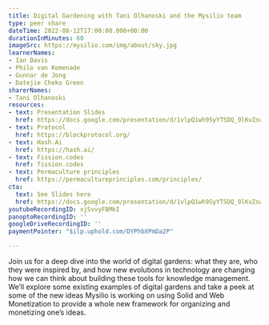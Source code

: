 ```yaml
---
title: Digital Gardening with Tani Olhanoski and the Mysilio team
type: peer share
dateTime: 2022-08-12T17:00:00.000+00:00
durationInMinutes: 60
imageSrc: https://mysilio.com/img/about/sky.jpg
learnerNames:
- Ian Davis
- Philo van Kemenade
- Gunnar de Jong
- Datejie Cheko Green
sharerNames:
- Tani Olhanoski
resources:
- text: Presentation Slides
  href: https://docs.google.com/presentation/d/1vlpQ1wh9SyYTSDQ_9lKvZsw9rE9Q3AjuYAGGl_f0RhA/edit#slide=id.g143f177aef7_0_116
- text: Protocol
  href: https://blockprotocol.org/
- text: Hash.Ai
  href: https://hash.ai/
- text: Fission.codes
  href: fission.codes
- text: Permaculture principles
  href: https://permacultureprinciples.com/principles/
cta:
  text: See Slides here
  href: https://docs.google.com/presentation/d/1vlpQ1wh9SyYTSDQ_9lKvZsw9rE9Q3AjuYAGGl_f0RhA/edit#slide=id.g143f177aef7_0_116
youtubeRecordingID: xjSvvyFBMkI
panoptoRecordingID: ''
googleDriveRecordingID: ''
paymentPointer: "$ilp.uphold.com/DYPhbXPmDa2P"

---
```

Join us for a deep dive into the world of digital gardens: what they are, who they were inspired by, and how new evolutions in technology are changing how we can think about building these tools for knowledge management. We’ll explore some existing examples of digital gardens and take a peek at some of the new ideas Mysilio is working on using Solid and Web Monetization to provide a whole new framework for organizing and monetizing one’s ideas.